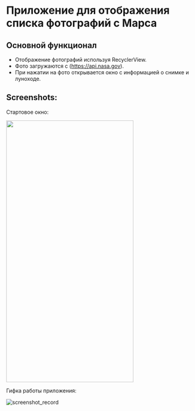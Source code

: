 # Приложение для отображения списка фотографий с Марса

## Основной функционал
- Отображение фотографий используя RecyclerView.
- Фото загружаются с (https://api.nasa.gov).
- При нажатии на фото открывается окно с информацией о снимке и луноходе.

## Screenshots:

Стартовое окно: <br>

<img src="https://github.com/KonstantinSham/proba/assets/69507445/1c2f06e7-f7dd-4f8e-b009-ebea98b2eff6" width="340" height="699" />  <br>

Гифка работы приложения: <br>

![screenshot_record](https://github.com/KonstantinSham/proba/assets/69507445/ef5f0e35-e352-4cf9-9a81-dadc815846ad)
